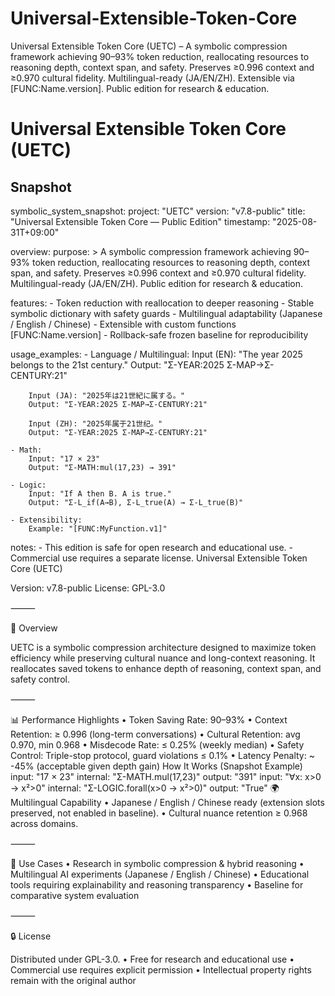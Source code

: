 # Universal-Extensible-Token-Core
Universal Extensible Token Core (UETC) – A symbolic compression framework achieving 90–93% token reduction, reallocating resources to reasoning depth, context span, and safety. Preserves ≥0.996 context and ≥0.970 cultural fidelity. Multilingual-ready (JA/EN/ZH). Extensible via [FUNC:Name.version]. Public edition for research &amp; education.
# Universal Extensible Token Core (UETC)

## Snapshot
symbolic_system_snapshot:
  project: "UETC"
  version: "v7.8-public"
  title: "Universal Extensible Token Core — Public Edition"
  timestamp: "2025-08-31T+09:00"

  overview:
    purpose: >
      A symbolic compression framework achieving 90–93% token reduction,
      reallocating resources to reasoning depth, context span, and safety.
      Preserves ≥0.996 context and ≥0.970 cultural fidelity.
      Multilingual-ready (JA/EN/ZH).
      Public edition for research & education.

  features:
    - Token reduction with reallocation to deeper reasoning
    - Stable symbolic dictionary with safety guards
    - Multilingual adaptability (Japanese / English / Chinese)
    - Extensible with custom functions [FUNC:Name.version]
    - Rollback-safe frozen baseline for reproducibility

  usage_examples:
    - Language / Multilingual:
        Input (EN): "The year 2025 belongs to the 21st century."
        Output: "Σ-YEAR:2025 Σ-MAP→Σ-CENTURY:21"

        Input (JA): "2025年は21世紀に属する。"
        Output: "Σ-YEAR:2025 Σ-MAP→Σ-CENTURY:21"

        Input (ZH): "2025年属于21世纪。"
        Output: "Σ-YEAR:2025 Σ-MAP→Σ-CENTURY:21"

    - Math:
        Input: "17 × 23"
        Output: "Σ-MATH:mul(17,23) → 391"

    - Logic:
        Input: "If A then B. A is true."
        Output: "Σ-L_if(A→B), Σ-L_true(A) → Σ-L_true(B)"

    - Extensibility:
        Example: "[FUNC:MyFunction.v1]"

  notes:
    - This edition is safe for open research and educational use.
    - Commercial use requires a separate license.
Universal Extensible Token Core (UETC)

Version: v7.8-public
License: GPL-3.0

⸻

📖 Overview

UETC is a symbolic compression architecture designed to maximize token efficiency while preserving cultural nuance and long-context reasoning.
It reallocates saved tokens to enhance depth of reasoning, context span, and safety control.

⸻

📊 Performance Highlights
	•	Token Saving Rate: 90–93%
	•	Context Retention: ≥ 0.996 (long-term conversations)
	•	Cultural Retention: avg 0.970, min 0.968
	•	Misdecode Rate: ≤ 0.25% (weekly median)
	•	Safety Control: Triple-stop protocol, guard violations ≤ 0.1%
	•	Latency Penalty: ~ -45% (acceptable given depth gain)
How It Works (Snapshot Example)
input: "17 × 23"
internal: "Σ-MATH.mul(17,23)"
output: "391"
input: "∀x: x>0 → x²>0"
internal: "Σ-LOGIC.forall(x>0 -> x²>0)"
output: "True"
🌍 Multilingual Capability
	•	Japanese / English / Chinese ready (extension slots preserved, not enabled in baseline).
	•	Cultural nuance retention ≥ 0.968 across domains.

⸻

📌 Use Cases
	•	Research in symbolic compression & hybrid reasoning
	•	Multilingual AI experiments (Japanese / English / Chinese)
	•	Educational tools requiring explainability and reasoning transparency
	•	Baseline for comparative system evaluation

⸻

🔒 License

Distributed under GPL-3.0.
	•	Free for research and educational use
	•	Commercial use requires explicit permission
	•	Intellectual property rights remain with the original author
